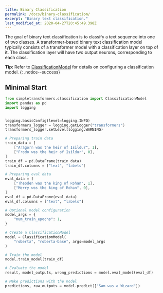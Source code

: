 ```yaml
---
title: Binary Classification
permalink: /docs/binary-classification/
excerpt: "Binary text classification."
last_modified_at: 2020-04-27T20:45:49.398Z
---
```


The goal of binary text classification is to classify a text sequence into one of two classes. A transformer-based binary text classification model typically consists of a transformer model with a classification layer on top of it. The classification layer will have two output neurons, corresponding to each class.

**Tip:** Refer to [ClassificationModel](/docs/classification-models/#classificationmodel) for details on configuring a classification model.
{: .notice--success}

## Minimal Start

```python
from simpletransformers.classification import ClassificationModel
import pandas as pd
import logging


logging.basicConfig(level=logging.INFO)
transformers_logger = logging.getLogger("transformers")
transformers_logger.setLevel(logging.WARNING)

# Preparing train data
train_data = [
    ["Aragorn was the heir of Isildur", 1],
    ["Frodo was the heir of Isildur", 0],
]
train_df = pd.DataFrame(train_data)
train_df.columns = ["text", "labels"]

# Preparing eval data
eval_data = [
    ["Theoden was the king of Rohan", 1],
    ["Merry was the king of Rohan", 0],
]
eval_df = pd.DataFrame(eval_data)
eval_df.columns = ["text", "labels"]

# Optional model configuration
model_args = {
    "num_train_epochs": 1,
}

# Create a ClassificationModel
model = ClassificationModel(
    "roberta", "roberta-base", args=model_args
)

# Train the model
model.train_model(train_df)

# Evaluate the model
result, model_outputs, wrong_predictions = model.eval_model(eval_df)

# Make predictions with the model
predictions, raw_outputs = model.predict(["Sam was a Wizard"])

```
